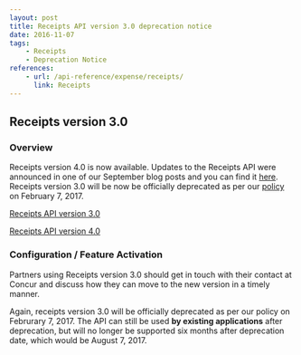 ```yaml
---
layout: post
title: Receipts API version 3.0 deprecation notice
date: 2016-11-07
tags:
    - Receipts
    - Deprecation Notice
references:
    - url: /api-reference/expense/receipts/
      link: Receipts
---
```



## Receipts version 3.0

### Overview

Receipts version 4.0 is now available. Updates to the Receipts API were announced in one of our September blog posts and you can find it [here](https://developer.concur.com/2016/09/12/API-Receipt-Update.html). Receipts version 3.0 will be now be officially deprecated as per our [policy](https://developer.concur.com/tools-support/reference/deprecation-policy.html) on February 7, 2017.

[Receipts API version 3.0](/api-reference-deprecated/version-three/receipts.html)

[Receipts API version 4.0](/api-reference/receipts/get-started.html)

### Configuration / Feature Activation

Partners using Receipts version 3.0 should get in touch with their contact at Concur and discuss how they can move to the new version in a timely manner.

Again, receipts version 3.0 will be officially deprecated as per our policy on Februrary 7, 2017. The API can still be used **by existing applications** after deprecation, but will no longer be supported six months after deprecation date, which would be August 7, 2017.
